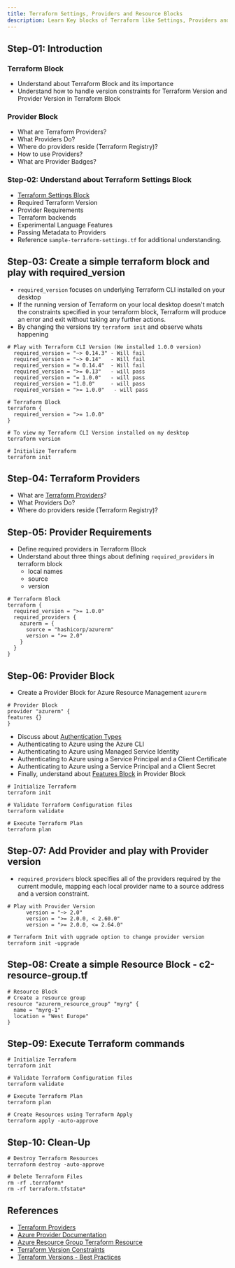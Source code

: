 ```yaml
---
title: Terraform Settings, Providers and Resource Blocks 
description: Learn Key blocks of Terraform like Settings, Providers and Resource Blocks
---
```


## Step-01: Introduction
### Terraform Block
- Understand about Terraform Block and its importance
- Understand how to handle version constraints for Terraform Version and Provider Version in Terraform Block
### Provider Block
- What are Terraform Providers?
- What Providers Do?
- Where do providers reside (Terraform Registry)?
- How to use Providers?
- What are Provider Badges?

### Step-02: Understand about Terraform Settings Block
- [Terraform Settings Block](https://www.terraform.io/docs/language/settings/index.html)
- Required Terraform Version
- Provider Requirements
- Terraform backends
- Experimental Language Features
- Passing Metadata to Providers
- Reference `sample-terraform-settings.tf` for additional understanding. 

## Step-03: Create a simple terraform block and play with required_version
- `required_version` focuses on underlying Terraform CLI installed on your desktop
- If the running version of Terraform on your local desktop doesn't match the constraints specified in your terraform block, Terraform will produce an error and exit without taking any further actions.
- By changing the versions try `terraform init` and observe whats happening
```t
# Play with Terraform CLI Version (We installed 1.0.0 version)
  required_version = "~> 0.14.3" - Will fail
  required_version = "~> 0.14"   - Will fail  
  required_version = "= 0.14.4"  - Will fail
  required_version = ">= 0.13"   - will pass
  required_version = "= 1.0.0"   - will pass
  required_version = "1.0.0"     - will pass 
  required_version = ">= 1.0.0"   - will pass   
 
# Terraform Block
terraform {
  required_version = ">= 1.0.0"
}

# To view my Terraform CLI Version installed on my desktop
terraform version

# Initialize Terraform
terraform init
```


## Step-04: Terraform Providers
- What are [Terraform Providers](https://www.terraform.io/docs/language/providers/configuration.html)?
- What Providers Do?
- Where do providers reside (Terraform Registry)?


## Step-05: Provider Requirements
- Define required providers in Terraform Block
- Understand about three things about defining `required_providers` in terraform block
  - local names
  - source
  - version
```t
# Terraform Block
terraform {
  required_version = ">= 1.0.0"
  required_providers {
    azurerm = {
      source = "hashicorp/azurerm"
      version = ">= 2.0"
    }
  }
}
```


## Step-06: Provider Block  
- Create a Provider Block for Azure Resource Management `azurerm`
```t
# Provider Block
provider "azurerm" {
features {}
}
```
- Discuss about [Authentication Types](https://registry.terraform.io/providers/hashicorp/azurerm/latest/docs#authenticating-to-azure) 
- Authenticating to Azure using the Azure CLI
- Authenticating to Azure using Managed Service Identity
- Authenticating to Azure using a Service Principal and a Client Certificate
- Authenticating to Azure using a Service Principal and a Client Secret  
- Finally, understand about [Features Block](https://registry.terraform.io/providers/hashicorp/azurerm/latest/docs#features) in Provider Block 
```t
# Initialize Terraform
terraform init

# Validate Terraform Configuration files
terraform validate

# Execute Terraform Plan
terraform plan
```  

## Step-07: Add Provider and play with Provider version
- `required_providers` block specifies all of the providers required by the current module, mapping each local provider name to a source address and a version constraint.

```t
# Play with Provider Version
      version = "~> 2.0"            
      version = ">= 2.0.0, < 2.60.0"
      version = ">= 2.0.0, <= 2.64.0"

# Terraform Init with upgrade option to change provider version
terraform init -upgrade
```

## Step-08: Create a simple Resource Block - c2-resource-group.tf
```t
# Resource Block
# Create a resource group
resource "azurerm_resource_group" "myrg" {
  name = "myrg-1"
  location = "West Europe"
}
```


## Step-09: Execute Terraform commands 
```t
# Initialize Terraform
terraform init

# Validate Terraform Configuration files
terraform validate

# Execute Terraform Plan
terraform plan

# Create Resources using Terraform Apply
terraform apply -auto-approve
```  

## Step-10: Clean-Up 
```t
# Destroy Terraform Resources
terraform destroy -auto-approve

# Delete Terraform Files
rm -rf .terraform*
rm -rf terraform.tfstate*
```


## References
- [Terraform Providers](https://www.terraform.io/docs/configuration/providers.html)
- [Azure Provider Documentation](https://registry.terraform.io/providers/hashicorp/azurerm/latest/docs)
- [Azure Resource Group Terraform Resource](https://registry.terraform.io/providers/hashicorp/azurerm/latest/docs/resources/resource_group)
- [Terraform Version Constraints](https://www.terraform.io/docs/configuration/version-constraints.html)
- [Terraform Versions - Best Practices](https://www.terraform.io/docs/configuration/version-constraints.html#best-practices)

